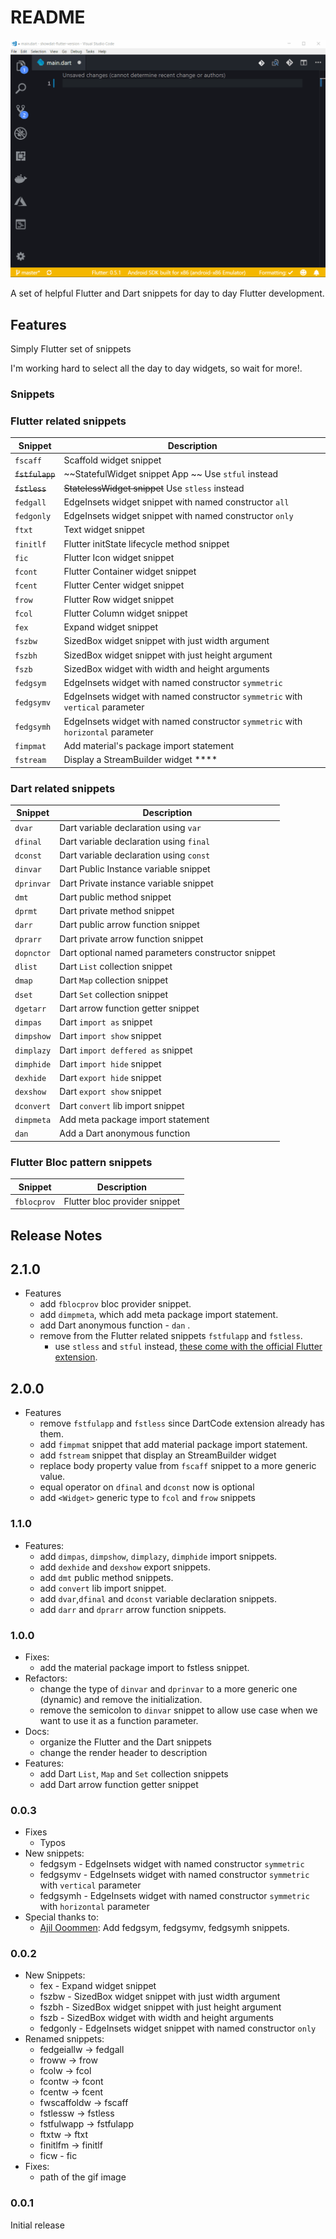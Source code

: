 # README

![snippets in action](assets/flutter-snippet-sample.gif)

A set of helpful Flutter and Dart snippets for day to day Flutter development.

## Features

Simply Flutter set of snippets

I'm working hard to select all the day to day widgets, so wait for more!.

### Snippets

### Flutter related snippets

| Snippet         | Description                                                                      |
| --------------- | -------------------------------------------------------------------------------- |
| `fscaff`        | Scaffold widget snippet                                                          |
| ~~`fstfulapp`~~ | ~~StatefulWidget snippet App ~~ Use `stful` instead                              |
| ~~`fstless`~~   | ~~StatelessWidget snippet~~ Use `stless` instead                                 |
| `fedgall`       | EdgeInsets widget snippet with named constructor `all`                           |
| `fedgonly`      | EdgeInsets widget snippet with named constructor `only`                          |
| `ftxt`          | Text widget snippet                                                              |
| `finitlf`       | Flutter initState lifecycle method snippet                                       |
| `fic`           | Flutter Icon widget snippet                                                      |
| `fcont`         | Flutter Container widget snippet                                                 |
| `fcent`         | Flutter Center widget snippet                                                    |
| `frow`          | Flutter Row widget snippet                                                       |
| `fcol`          | Flutter Column widget snippet                                                    |
| `fex`           | Expand widget snippet                                                            |
| `fszbw`         | SizedBox widget snippet with just width argument                                 |
| `fszbh`         | SizedBox widget snippet with just height argument                                |
| `fszb`          | SizedBox widget with width and height arguments                                  |
| `fedgsym`       | EdgeInsets widget with named constructor `symmetric`                             |
| `fedgsymv`      | EdgeInsets widget with named constructor `symmetric` with `vertical` parameter   |
| `fedgsymh`      | EdgeInsets widget with named constructor `symmetric` with `horizontal` parameter |
| `fimpmat`       | Add material's package import statement                                          |
| `fstream`       | Display a StreamBuilder widget \*\*\*\*                                          |

### Dart related snippets

| Snippet    | Description                                        |
| ---------- | -------------------------------------------------- |
| `dvar`     | Dart variable declaration using `var`              |
| `dfinal`   | Dart variable declaration using `final`            |
| `dconst`   | Dart variable declaration using `const`            |
| `dinvar`   | Dart Public Instance variable snippet              |
| `dprinvar` | Dart Private instance variable snippet             |
| `dmt`      | Dart public method snippet                         |
| `dprmt`    | Dart private method snippet                        |
| `darr`     | Dart public arrow function snippet                 |
| `dprarr`   | Dart private arrow function snippet                |
| `dopnctor` | Dart optional named parameters constructor snippet |
| `dlist`    | Dart `List` collection snippet                     |
| `dmap`     | Dart `Map` collection snippet                      |
| `dset`     | Dart `Set` collection snippet                      |
| `dgetarr`  | Dart arrow function getter snippet                 |
| `dimpas`   | Dart `import as` snippet                           |
| `dimpshow` | Dart `import show` snippet                         |
| `dimplazy` | Dart `import deffered as` snippet                  |
| `dimphide` | Dart `import hide` snippet                         |
| `dexhide`  | Dart `export hide` snippet                         |
| `dexshow`  | Dart `export show` snippet                         |
| `dconvert` | Dart `convert` lib import snippet                  |
| `dimpmeta` | Add meta package import statement                  |
| `dan`      | Add a Dart anonymous function                      |

### Flutter Bloc pattern snippets

| Snippet     | Description                   |
| ----------- | ----------------------------- |
| `fblocprov` | Flutter bloc provider snippet |

## Release Notes

## 2.1.0

- Features
  - add `fblocprov` bloc provider snippet.
  - add `dimpmeta`, which add meta package import statement.
  - add Dart anonymous function - `dan` .
  - remove from the Flutter related snippets `fstfulapp` and `fstless`.
    - use `stless` and `stful` instead, [these come with the official Flutter extension](https://flutter.dev/docs/development/tools/vs-code#snippets).

## 2.0.0

- Features
  - remove `fstfulapp` and `fstless` since DartCode extension already has them.
  - add `fimpmat` snippet that add material package import statement.
  - add `fstream` snippet that display an StreamBuilder widget
  - replace body property value from `fscaff` snippet to a more generic value.
  - equal operator on `dfinal` and `dconst` now is optional
  - add `<Widget>` generic type to `fcol` and `frow` snippets

### 1.1.0

- Features:
  - add `dimpas`, `dimpshow`, `dimplazy`, `dimphide` import snippets.
  - add `dexhide` and `dexshow` export snippets.
  - add `dmt` public method snippets.
  - add `convert` lib import snippet.
  - add `dvar`,`dfinal` and `dconst` variable declaration snippets.
  - add `darr` and `dprarr` arrow function snippets.

### 1.0.0

- Fixes:
  - add the material package import to fstless snippet.
- Refactors:
  - change the type of `dinvar` and `dprinvar` to a more generic one (dynamic) and remove the initialization.
  - remove the semicolon to `dinvar` snippet to allow use case when we want to use it as a function parameter.
- Docs:
  - organize the Flutter and the Dart snippets
  - change the render header to description
- Features:
  - add Dart `List`, `Map` and `Set` collection snippets
  - add Dart arrow function getter snippet

### 0.0.3

- Fixes
  - Typos
- New snippets:
  - fedgsym - EdgeInsets widget with named constructor `symmetric`
  - fedgsymv - EdgeInsets widget with named constructor `symmetric` with `vertical` parameter
  - fedgsymh - EdgeInsets widget with named constructor `symmetric` with `horizontal` parameter
- Special thanks to:
  - [Ajil Ooommen](https://github.com/ajilo297): Add fedgsym, fedgsymv, fedgsymh snippets.

### 0.0.2

- New Snippets:
  - fex - Expand widget snippet
  - fszbw - SizedBox widget snippet with just width argument
  - fszbh - SizedBox widget snippet with just height argument
  - fszb - SizedBox widget with width and height arguments
  - fedgonly - EdgeInsets widget snippet with named constructor `only`
- Renamed snippets:
  - fedgeiallw -> fedgall
  - froww -> frow
  - fcolw -> fcol
  - fcontw -> fcont
  - fcentw -> fcent
  - fwscaffoldw -> fscaff
  - fstlessw -> fstless
  - fstfulwapp -> fstfulapp
  - ftxtw -> ftxt
  - finitlfm -> finitlf
  - ficw - fic
- Fixes:
  - path of the gif image

### 0.0.1

Initial release

